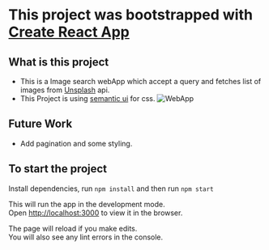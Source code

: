 # This project was bootstrapped with [Create React App](https://github.com/facebook/create-react-app)

## What is this project

* This is a Image search webApp which accept a query and fetches list of images from [Unsplash](https://unsplash.com/) api.
* This Project is using [semantic ui](https://semantic-ui.com/) for css.
![WebApp](webApp.gif)

## Future Work

* Add pagination and some styling.

## To start the project

Install dependencies, run `npm install` and then run `npm start`

This will run the app in the development mode.<br />
Open [http://localhost:3000](http://localhost:3000) to view it in the browser.

The page will reload if you make edits.<br />
You will also see any lint errors in the console.
